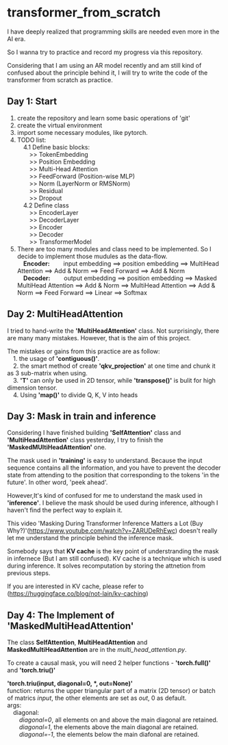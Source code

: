# transformer_from_scratch
I have deeply realized that programming skills are needed even more in the AI era.

So I wanna try to practice and record my progress via this repository.

Considering that I am using an AR model recently and am still kind of confused about the principle behind it, 
I will try to write the code of the transformer from scratch as practice.
## Day 1: Start
1. create the repository and learn some basic operations of 'git'
2. create the virtual environment
3. import some necessary modules, like pytorch.
4. TODO list:<br>
&emsp;4.1 Define basic blocks:<br> 
&emsp;&emsp;>> TokenEmbedding<br> 
&emsp;&emsp;>> Position Embedding<br> 
&emsp;&emsp;>> Multi-Head Attention<br> 
&emsp;&emsp;>> FeedForward (Position-wise MLP)<br> 
&emsp;&emsp;>> Norm (LayerNorm or RMSNorm)<br> 
&emsp;&emsp;>> Residual<br> 
&emsp;&emsp;>> Dropout<br> 
&emsp;4.2 Define class<br> 
&emsp;&emsp;>> EncoderLayer<br> 
&emsp;&emsp;>> DecoderLayer<br> 
&emsp;&emsp;>> Encoder<br> 
&emsp;&emsp;>> Decoder<br> 
&emsp;&emsp;>> TransformerModel<br> 
5. There are too many modules and class need to be implemented. So I decide to implement those mudules as the data-flow.<br> 
&emsp;**Encoder:** 
&emsp;&emsp;input embedding ==> position embedding ==> MultiHead Attention ==> Add & Norm 
             ==> Feed Forward ==> Add & Norm<br> 
&emsp;**Decoder:** 
&emsp;&emsp;output embedding ==> position embedding ==> Masked MultiHead Attention ==> Add & Norm
             ==> MultiHead Attention ==> Add & Norm ==> Feed Forward ==> Linear ==> Softmax<br> 
## Day 2: MultiHeadAttention
I tried to hand-write the **'MultiHeadAttention'** class. Not surprisingly, there are many many mistakes. However, that is the
aim of this project.

The mistakes or gains from this practice are as follow:<br>
&emsp;1. the usage of **'contiguous()'**.<br>
&emsp;2. the smart method of create **'qkv_projection'** at one time and chunk it as 3 sub-matrix when using.<br>
&emsp;3. **'T'** can only be used in 2D tensor, while **'transpose()'** is bulit for high dimension tensor.<br>
&emsp;4. Using **'map()'** to divide Q, K, V into heads<br>
## Day 3: Mask in train and inference
Considering I have finished building **'SelfAttention'** class and **'MultiHeadAttention'** class yesterday, I try to finish the 
**'MaskedMUltiHeadAttention'** one. 

The mask used in **'training'** is easy to understand. Because the input sequence contains all
the information, and you have to prevent the decoder state from attending to the position that corresponding to the tokens
'in the future'. In other word, 'peek ahead'.

However,It's kind of confused for me to understand the mask used in **'inference'**. I believe the mask should be used during
inference, although I haven't find the perfect way to explain it.

This video 'Masking During Transformer Inference Matters a Lot (Buy Why?)'(https://www.youtube.com/watch?v=ZARUDeRhEwc) doesn't really let me understand the principle behind the inference mask.

Somebody says that **KV cache** is the key point of understranding the mask in infernece (But I am still confused). KV cache is a technique which is used during inference.
It solves recomputation by storing the attnetion from previous steps.

If you are interested in KV cache, please refer to (https://huggingface.co/blog/not-lain/kv-caching)
## Day 4: The Implement of 'MaskedMultiHeadAttention'
The class **SelfAttention**, **MultiHeadAttention** and **MaskedMultiHeadAttention** are in the *multi_head_attention.py*.

To create a causal mask, you will need 2 helper functions - **'torch.full()'** and **'torch.triu()'**

**'torch.triu(input, diagonal=0, *, out=None)'**<br>
function: returns the upper triangular part of a matrix (2D tensor) or batch of matrics *input*, the other elements are set as *out*, 0 as default.<br>
args:<br>
&emsp;diagonal:<br> 
&emsp;&emsp;*diagonal=0*, all elements on and above the main diagonal are retained.<br> 
&emsp;&emsp;*diagonal=1*, the elements above the main diagonal are retained.<br> 
&emsp;&emsp;*diagonal=-1*, the elements below the main diafonal are retained.<br>

